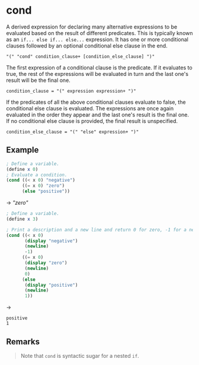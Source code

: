 # cond
A derived expression for declaring many alternative expressions to be evaluated based on the result of different predicates.
This is typically known as an `if... else if... else...` expression.
It has one or more conditional clauses followed by an optional conditional else clause in the end.
```
"(" "cond" condition_clause+ [condition_else_clause] ")"
```

The first expression of a conditional clause is the predicate. If it evaluates to true, the rest of the expressions
will be evaluated in turn and the last one's result will be the final one.
```
condition_clause = "(" expression expression+ ")"
```

If the predicates of all the above conditional clauses evaluate to false, the conditional else clause is evaluated.
The expressions are once again evaluated in the order they appear and the last one's result is the final one.
If no conditional else clause is provided, the final result is unspecified.
```
condition_else_clause = "(" "else" expression+ ")"
```

## Example
```scheme
; Define a variable.
(define x 0)
; Evaluate a condition.
(cond ((< x 0) "negative")
      ((= x 0) "zero")
      (else "positive"))
```
-> *"zero"*

```scheme
; Define a variable.
(define x 3)

; Print a description and a new line and return 0 for zero, -1 for a negative value and 1 for a positive one.
(cond ((< x 0) 
       (display "negative")
       (newline)
       -1)
      ((= x 0)
       (display "zero")
       (newline)
       0)
      (else 
       (display "positive")
       (newline)
       1))
```
->
```
positive
1
```

## Remarks
> Note that `cond` is syntactic sugar for a nested `if`.
